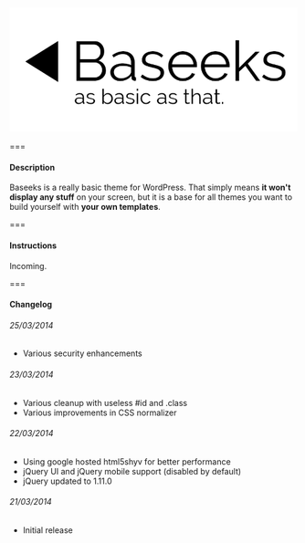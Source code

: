 ![alt text](https://raw.githubusercontent.com/KeitIG/Baseeks/master/screenshot.png "Baseeks Logo")

===

#### Description

Baseeks is a really basic theme for WordPress. That simply means **it won't display any stuff** on your screen, but it is a base for all themes you want to build yourself with **your own templates**.

===

#### Instructions

Incoming.

===

#### Changelog

###### 25/03/2014

* Various security enhancements

###### 23/03/2014

* Various cleanup with useless #id and .class
* Various improvements in CSS normalizer

###### 22/03/2014

* Using google hosted html5shyv for better performance
* jQuery UI and jQuery mobile support (disabled by default)
* jQuery updated to 1.11.0

###### 21/03/2014

* Initial release